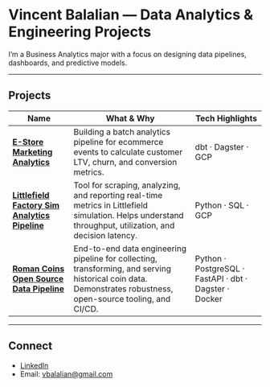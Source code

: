 # Vincent Balalian — Data Analytics & Engineering Projects

I’m a Business Analytics major with a focus on designing data pipelines, dashboards, and predictive models.

---

## Projects

| Name | What & Why | Tech Highlights |
|---|---|---|
| **[E-Store Marketing Analytics](https://github.com/vbalalian/estore-analytics)** | Building a batch analytics pipeline for ecommerce events to calculate customer LTV, churn, and conversion metrics. | dbt · Dagster · GCP | 
| **[Littlefield Factory Sim Analytics Pipeline](https://github.com/vbalalian/littlefield)** | Tool for scraping, analyzing, and reporting real-time metrics in Littlefield simulation. Helps understand throughput, utilization, and decision latency. | Python · SQL · GCP |
| **[Roman Coins Open Source Data Pipeline](https://github.com/vbalalian/roman_coins_data_pipeline)** | End-to-end data engineering pipeline for collecting, transforming, and serving historical coin data. Demonstrates robustness, open-source tooling, and CI/CD. | Python · PostgreSQL · FastAPI · dbt · Dagster · Docker |

---

## Connect

- [LinkedIn](https://www.linkedin.com/in/vincent-balalian/)  
- Email: vbalalian@gmail.com  
